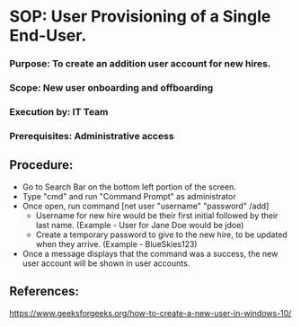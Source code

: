 # SOP: User Provisioning of a Single End-User.

### Purpose: To create an addition user account for new hires. 
### Scope: New user onboarding and offboarding

### Execution by: IT Team

### Prerequisites: Administrative access

## Procedure:

- Go to Search Bar on the bottom left portion of the screen.
- Type "cmd" and run "Command Prompt" as administrator
- Once open, run command [net user "username" "password" /add] 
    - Username for new hire would be their first initial followed by their last name. (Example - User for Jane Doe would be jdoe)
    - Create a temporary password to give to the new hire, to be updated when they arrive. (Example - BlueSkies123) 
- Once a message displays that the command was a success, the new user account will be shown in user accounts. 

## References:

https://www.geeksforgeeks.org/how-to-create-a-new-user-in-windows-10/
